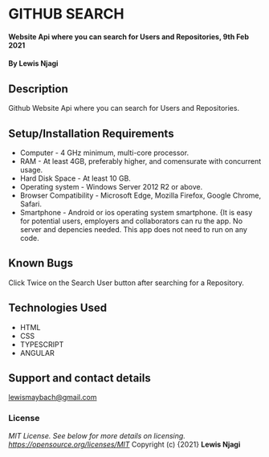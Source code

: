 # GITHUB SEARCH
#### Website Api where you can search for Users and Repositories, 9th Feb 2021
#### By **Lewis Njagi**
## Description
Github Website Api where you can search for Users and Repositories.
## Setup/Installation Requirements
* Computer - 4 GHz minimum, multi-core processor.
* RAM - At least 4GB, preferably higher, and comensurate with concurrent usage.
* Hard Disk Space - At least 10 GB.
* Operating system - Windows Server 2012 R2 or above.
* Browser Compatibility - Microsoft Edge, Mozilla Firefox, Google Chrome, Safari.
* Smartphone - Android or ios operating system smartphone. {It is easy for potential users, employers and collaborators can ru the app. No server and depencies needed.  This app does not need to run on any code.

## Known Bugs
Click Twice on the Search User button after searching for a Repository.
## Technologies Used
* HTML
* CSS 
* TYPESCRIPT
* ANGULAR
## Support and contact details
lewismaybach@gmail.com
### License
*MIT License.  See below for more details on licensing. https://opensource.org/licenses/MIT*
Copyright (c) {2021} **Lewis Njagi**